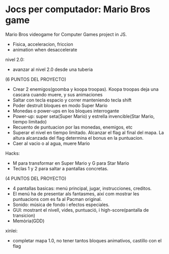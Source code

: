 # Jocs per computador: Mario  Bros game

Mario Bros videogame for Computer Games project in JS.

- Fisica, acceleracion, friccion
- animation when desaccelerate

nivel 2.0:
- avanzar al nivel 2.0 desde una tuberia

(6 PUNTOS DEL PROYECTO)
- Crear 2 enemigos(goomba y koopa troopas). Koopa troopas deja una cascara cuando muere, y sus animaciones
- Saltar con tecla espacio y correr manteniendo tecla shift
- Poder destruit bloques en modo Super Mario
- Monedas o power-ups en los bloques interrogante
- Power-up: super seta(Super Mario) y estrella invencible(Star Mario, tiempo limitado)
- Recuento de puntuacion por las monedas, enemigos, etc
- Superar el nivel en tiempo limitado. Alcanzar el flag al final del mapa. La altura alcanzada del flag determina el bonus en la puntuacion.
- Caer al vacio o al agua, muere Mario

Hacks:
- M para transformar en Super Mario y G para Star Mario
- Teclas 1 y 2 para saltar a pantallas concretas.

(4 PUNTOS DEL PROYECTO)
- 4 pantallas basicas: menú principal, jugar, instrucciones, creditos. 
- El menú ha de presentar als fantasmes, així com mostrar les puntuacions com es fa al Pacman original.
- Sonido: música de fondo i efectos especiales.
- GUI: mostrant el nivell, vides, puntuació, i high-score(pantalla de transicion)
- Memòria(GDD)

xinlei:
+ completar mapa 1.0, no tener tantos bloques animativos, castillo con el flag
